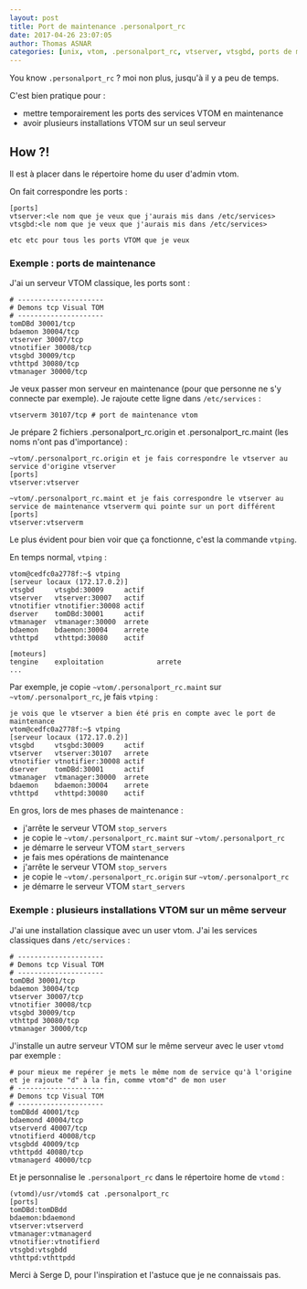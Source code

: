 ```yaml
---
layout: post
title: Port de maintenance .personalport_rc
date: 2017-04-26 23:07:05
author: Thomas ASNAR
categories: [unix, vtom, .personalport_rc, vtserver, vtsgbd, ports de maintenance]
---
```


You know `.personalport_rc` ? moi non plus, jusqu'à il y a peu de temps.

C'est bien pratique pour :
 * mettre temporairement les ports des services VTOM en maintenance
 * avoir plusieurs installations VTOM sur un seul serveur
 
## How ?!

Il est à placer dans le répertoire home du user d'admin vtom.

On fait correspondre les ports :

```
[ports]
vtserver:<le nom que je veux que j'aurais mis dans /etc/services>
vtsgbd:<le nom que je veux que j'aurais mis dans /etc/services>

etc etc pour tous les ports VTOM que je veux
```

### Exemple : ports de maintenance

J'ai un serveur VTOM classique, les ports sont :

```
# ---------------------
# Demons tcp Visual TOM
# ---------------------
tomDBd 30001/tcp
bdaemon 30004/tcp
vtserver 30007/tcp
vtnotifier 30008/tcp
vtsgbd 30009/tcp
vthttpd 30080/tcp
vtmanager 30000/tcp
```

Je veux passer mon serveur en maintenance (pour que personne ne s'y connecte par exemple). Je rajoute cette ligne dans `/etc/services` :

```
vtserverm 30107/tcp # port de maintenance vtom
```

Je prépare 2 fichiers .personalport_rc.origin et .personalport_rc.maint (les noms n'ont pas d'importance) :

```
~vtom/.personalport_rc.origin et je fais correspondre le vtserver au service d'origine vtserver
[ports]
vtserver:vtserver
```

```
~vtom/.personalport_rc.maint et je fais correspondre le vtserver au service de maintenance vtserverm qui pointe sur un port différent
[ports]
vtserver:vtserverm
```

Le plus évident pour bien voir que ça fonctionne, c'est la commande `vtping`.

En temps normal, `vtping` :

```
vtom@cedfc0a2778f:~$ vtping
[serveur locaux (172.17.0.2)]
vtsgbd     vtsgbd:30009     actif
vtserver   vtserver:30007   actif
vtnotifier vtnotifier:30008 actif
dserver    tomDBd:30001     actif
vtmanager  vtmanager:30000  arrete
bdaemon    bdaemon:30004    arrete
vthttpd    vthttpd:30080    actif

[moteurs]
tengine    exploitation             arrete
...
```

Par exemple, je copie `~vtom/.personalport_rc.maint` sur `~vtom/.personalport_rc`, je fais `vtping` :

```
je vois que le vtserver a bien été pris en compte avec le port de maintenance
vtom@cedfc0a2778f:~$ vtping
[serveur locaux (172.17.0.2)]
vtsgbd     vtsgbd:30009     actif
vtserver   vtserver:30107   arrete
vtnotifier vtnotifier:30008 actif
dserver    tomDBd:30001     actif
vtmanager  vtmanager:30000  arrete
bdaemon    bdaemon:30004    arrete
vthttpd    vthttpd:30080    actif
```

En gros, lors de mes phases de maintenance :

 * j'arrête le serveur VTOM `stop_servers`
 * je copie le `~vtom/.personalport_rc.maint` sur `~vtom/.personalport_rc`
 * je démarre le serveur VTOM `start_servers`
 * je fais mes opérations de maintenance
 * j'arrête le serveur VTOM `stop_servers`
 * je copie le `~vtom/.personalport_rc.origin` sur `~vtom/.personalport_rc`
 * je démarre le serveur VTOM `start_servers`

### Exemple : plusieurs installations VTOM sur un même serveur

J'ai une installation classique avec un user vtom. J'ai les services classiques dans `/etc/services` :

```
# ---------------------
# Demons tcp Visual TOM
# ---------------------
tomDBd 30001/tcp
bdaemon 30004/tcp
vtserver 30007/tcp
vtnotifier 30008/tcp
vtsgbd 30009/tcp
vthttpd 30080/tcp
vtmanager 30000/tcp
```

J'installe un autre serveur VTOM sur le même serveur avec le user `vtomd` par exemple : 

```
# pour mieux me repérer je mets le même nom de service qu'à l'origine et je rajoute "d" à la fin, comme vtom"d" de mon user
# ---------------------
# Demons tcp Visual TOM
# ---------------------
tomDBdd 40001/tcp
bdaemond 40004/tcp
vtserverd 40007/tcp
vtnotifierd 40008/tcp
vtsgbdd 40009/tcp
vthttpdd 40080/tcp
vtmanagerd 40000/tcp
```


Et je personnalise le `.personalport_rc` dans le répertoire home de `vtomd` :

```
(vtomd)/usr/vtomd$ cat .personalport_rc
[ports]
tomDBd:tomDBdd
bdaemon:bdaemond
vtserver:vtserverd
vtmanager:vtmanagerd
vtnotifier:vtnotifierd
vtsgbd:vtsgbdd
vthttpd:vthttpdd
```


Merci à Serge D, pour l'inspiration et l'astuce que je ne connaissais pas.
